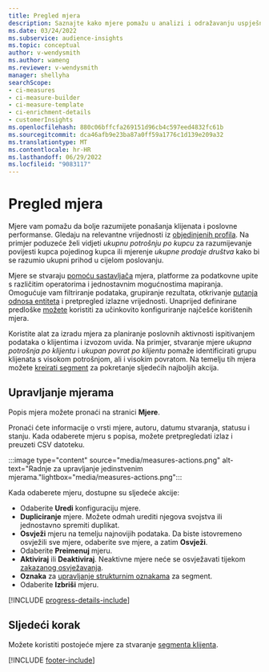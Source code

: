 ```yaml
---
title: Pregled mjera
description: Saznajte kako mjere pomažu u analizi i odražavanju uspješnosti vašeg poslovanja.
ms.date: 03/24/2022
ms.subservice: audience-insights
ms.topic: conceptual
author: v-wendysmith
ms.author: wameng
ms.reviewer: v-wendysmith
manager: shellyha
searchScope:
- ci-measures
- ci-measure-builder
- ci-measure-template
- ci-enrichment-details
- customerInsights
ms.openlocfilehash: 880c06bffcfa269151d96cb4c597eed4832fc61b
ms.sourcegitcommit: dca46afb9e23ba87a0ff59a1776c1d139e209a32
ms.translationtype: MT
ms.contentlocale: hr-HR
ms.lasthandoff: 06/29/2022
ms.locfileid: "9083117"
---
```

# <a name="measures-overview"></a>Pregled mjera

Mjere vam pomažu da bolje razumijete ponašanja klijenata i poslovne performanse. Gledaju na relevantne vrijednosti iz [objedinjenih profila](data-unification.md). Na primjer poduzeće želi vidjeti *ukupnu potrošnju po kupcu* za razumijevanje povijesti kupca pojedinog kupca ili mjerenje *ukupne prodaje društva* kako bi se razumio ukupni prihod u cijelom poslovanju.  

Mjere se stvaraju [pomoću sastavljača](measure-builder.md) mjera, platforme za podatkovne upite s različitim operatorima i jednostavnim mogućnostima mapiranja. Omogućuje vam filtriranje podataka, grupiranje rezultata, otkrivanje [putanja odnosa entiteta](relationships.md) i pretpregled izlazne vrijednosti. Unaprijed definirane predloške [možete](measure-templates.md) koristiti za učinkovito konfiguriranje najčešće korištenih mjera.

Koristite alat za izradu mjera za planiranje poslovnih aktivnosti ispitivanjem podataka o klijentima i izvozom uvida. Na primjer, stvaranje mjere *ukupna potrošnja po klijentu* i *ukupan povrat po klijentu* pomaže identificirati grupu klijenata s visokom potrošnjom, ali i visokim povratom. Na temelju tih mjera možete [kreirati segment](segments.md) za pokretanje sljedećih najboljih akcija.

## <a name="manage-your-measures"></a>Upravljanje mjerama

Popis mjera možete pronaći na stranici **Mjere**.

Pronaći ćete informacije o vrsti mjere, autoru, datumu stvaranja, statusu i stanju. Kada odaberete mjeru s popisa, možete pretpregledati izlaz i preuzeti CSV datoteku.

:::image type="content" source="media/measures-actions.png" alt-text="Radnje za upravljanje jedinstvenim mjerama."lightbox="media/measures-actions.png":::

Kada odaberete mjeru, dostupne su sljedeće akcije:

- Odaberite **Uredi** konfiguraciju mjere.
- **Dupliciranje** mjere. Možete odmah urediti njegova svojstva ili jednostavno spremiti duplikat.
- **Osvježi** mjeru na temelju najnovijih podataka. Da biste istovremeno osvježili sve mjere, odaberite sve mjere, a zatim **Osvježi**.
- Odaberite **Preimenuj** mjeru.
- **Aktiviraj** ili **Deaktiviraj**. Neaktivne mjere neće se osvježavati tijekom [zakazanog osvježavanja](system.md#schedule-tab).
- **Oznaka** za [upravljanje strukturnim oznakama](work-with-tags-columns.md#manage-tags) za segment.
- Odaberite **Izbriši** mjeru.

[!INCLUDE [progress-details-include](includes/progress-details-pane.md)]

## <a name="next-step"></a>Sljedeći korak

Možete koristiti postojeće mjere za stvaranje [segmenta klijenta](segments.md).

[!INCLUDE [footer-include](includes/footer-banner.md)]

